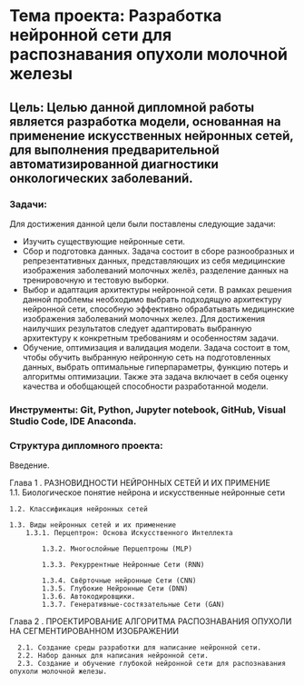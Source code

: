 # **Тема проекта: Разработка нейронной сети для распознавания опухоли молочной железы**

## **Цель: Целью данной дипломной работы является разработка модели, основанная на применение искусственных нейронных сетей, для выполнения предварительной автоматизированной диагностики онкологических заболеваний.**


### **Задачи:**

Для достижения данной цели были поставлены следующие задачи: 
*	Изучить существующие нейронные сети.
*	Сбор и подготовка данных. Задача состоит в сборе разнообразных и репрезентативных данных, представляющих из себя медицинские изображения заболеваний молочных желёз, разделение данных на тренировочную и тестовую выборки.
*	Выбор и адаптация архитектуры нейронной сети. В рамках решения данной проблемы необходимо выбрать подходящую архитектуру нейронной сети, способную эффективно обрабатывать медицинские изображения заболеваний молочных желез. Для достижения наилучших результатов следует адаптировать выбранную архитектуру к конкретным требованиям и особенностям задачи.
*	Обучение, оптимизация и валидация модели. Задача состоит в том, чтобы обучить выбранную нейронную сеть на подготовленных данных, выбрать оптимальные гиперпараметры, функцию потерь и алгоритмы оптимизации.
Также эта задача включает в себя оценку качества и обобщающей способности разработанной модели.

### **Инструменты**: Git, Python, Jupyter notebook, GitHub, Visual Studio Code, IDE Anaconda.

### **Структура дипломного проекта**:

Введение.  

Глава 1 . РАЗНОВИДНОСТИ НЕЙРОННЫХ СЕТЕЙ И ИХ ПРИМЕНИЕ  
  	1.1. Биологическое понятие нейрона и искусственные нейронные сети
   
	1.2. Классификация нейронных сетей	 
 
	1.3. Виды нейронных сетей и их применение  
 		1.3.1. Перцептрон: Основа Искусственного Интеллекта  
  
	    	1.3.2. Многослойные Перцептроны (MLP)  
      
	    	1.3.3. Рекуррентные Нейронные Сети (RNN)  
      
	    	1.3.4. Свёрточные нейронные Сети (CNN)  
	    	1.3.5. Глубокие Нейронные Сети (DNN)  
	    	1.3.6. Автокодировщики.  
	    	1.3.7. Генеративные-состязательные Сети (GAN)  
Глава 2 . ПРОЕКТИРОВАНИЕ АЛГОРИТМА РАСПОЗНАВАНИЯ ОПУХОЛИ НА СЕГМЕНТИРОВАННОМ ИЗОБРАЖЕНИИ  

	  2.1. Создание среды разработки для написание нейронной сети.  
	  2.2. Набор данных для написания нейронной сети.  
	  2.3. Создание и обучение глубокой нейронной сети для распознавания опухоли молочной железы.  
	
		 

